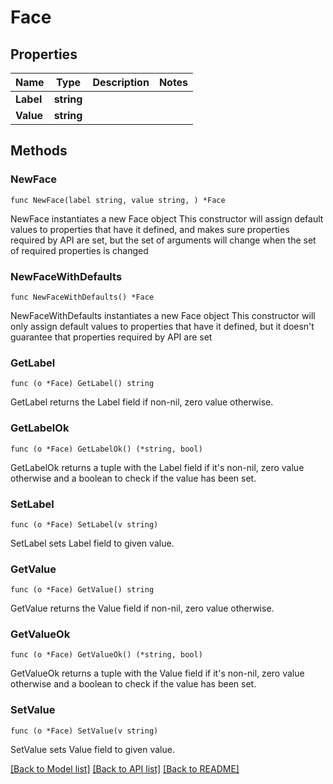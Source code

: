 # Face

## Properties

Name | Type | Description | Notes
------------ | ------------- | ------------- | -------------
**Label** | **string** |  | 
**Value** | **string** |  | 

## Methods

### NewFace

`func NewFace(label string, value string, ) *Face`

NewFace instantiates a new Face object
This constructor will assign default values to properties that have it defined,
and makes sure properties required by API are set, but the set of arguments
will change when the set of required properties is changed

### NewFaceWithDefaults

`func NewFaceWithDefaults() *Face`

NewFaceWithDefaults instantiates a new Face object
This constructor will only assign default values to properties that have it defined,
but it doesn't guarantee that properties required by API are set

### GetLabel

`func (o *Face) GetLabel() string`

GetLabel returns the Label field if non-nil, zero value otherwise.

### GetLabelOk

`func (o *Face) GetLabelOk() (*string, bool)`

GetLabelOk returns a tuple with the Label field if it's non-nil, zero value otherwise
and a boolean to check if the value has been set.

### SetLabel

`func (o *Face) SetLabel(v string)`

SetLabel sets Label field to given value.


### GetValue

`func (o *Face) GetValue() string`

GetValue returns the Value field if non-nil, zero value otherwise.

### GetValueOk

`func (o *Face) GetValueOk() (*string, bool)`

GetValueOk returns a tuple with the Value field if it's non-nil, zero value otherwise
and a boolean to check if the value has been set.

### SetValue

`func (o *Face) SetValue(v string)`

SetValue sets Value field to given value.



[[Back to Model list]](../README.md#documentation-for-models) [[Back to API list]](../README.md#documentation-for-api-endpoints) [[Back to README]](../README.md)


